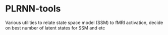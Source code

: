 # PLRNN-tools
Various utilities to relate state space model (SSM) to fMRI activation, decide on best number of latent states for SSM and etc
